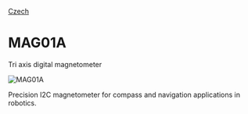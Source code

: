 
[Czech](./README.cs.md)
<!--- module --->
# MAG01A
<!--- Emodule --->

<!--- subtitle --->Tri axis digital magnetometer<!--- Esubtitle --->

![MAG01A](/doc/img/MAG01A_top_big.jpg)

<!--- description --->Precision I2C magnetometer for compass and navigation applications in robotics.<!--- Edescription --->
            